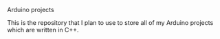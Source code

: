 Arduino projects

This is the repository that I plan to use to store all of my Arduino projects which are written in C++.
